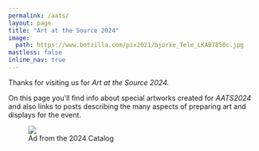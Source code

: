 ```yaml
---
permalink: /aats/
layout: page
title: "Art at the Source 2024"
image:
  path: https://www.botzilla.com/pix2021/bjorke_Tele_LKAB7850c.jpg
mastless: false
inline_nav: true
---
```


Thanks for visiting us for _Art at the Source 2024._

On this page you'll find info about special artworks created for _AATS2024_ and also links to posts describing the many aspects of preparing art and displays for the event.

<figure class="align-center">
<img src="https://www.botzilla.com/pix2024/Bjorke-AATS-BizCard-sRGB-web.jpg">
<figcaption>Ad from the 2024 Catalog</figcaption>
</figure>
